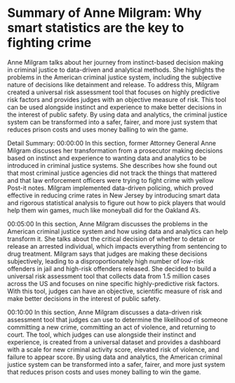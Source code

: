 # Summary of Anne Milgram: Why smart statistics are the key to fighting crime

Anne Milgram talks about her journey from instinct-based decision making in criminal justice to data-driven and analytical methods. She highlights the problems in the American criminal justice system, including the subjective nature of decisions like detainment and release. To address this, Milgram created a universal risk assessment tool that focuses on highly predictive risk factors and provides judges with an objective measure of risk. This tool can be used alongside instinct and experience to make better decisions in the interest of public safety. By using data and analytics, the criminal justice system can be transformed into a safer, fairer, and more just system that reduces prison costs and uses money balling to win the game.

Detail Summary: 
00:00:00
In this section, former Attorney General Anne Milgram discusses her transformation from a prosecutor making decisions based on instinct and experience to wanting data and analytics to be introduced in criminal justice systems. She describes how she found out that most criminal justice agencies did not track the things that mattered and that law enforcement officers were trying to fight crime with yellow Post-it notes. Milgram implemented data-driven policing, which proved effective in reducing crime rates in New Jersey by introducing smart data and rigorous statistical analysis to figure out how to pick players that would help them win games, much like moneyball did for the Oakland A’s.

00:05:00
In this section, Anne Milgram discusses the problems in the American criminal justice system and how using data and analytics can help transform it. She talks about the critical decision of whether to detain or release an arrested individual, which impacts everything from sentencing to drug treatment. Milgram says that judges are making these decisions subjectively, leading to a disproportionately high number of low-risk offenders in jail and high-risk offenders released. She decided to build a universal risk assessment tool that collects data from 1.5 million cases across the US and focuses on nine specific highly-predictive risk factors. With this tool, judges can have an objective, scientific measure of risk and make better decisions in the interest of public safety.

00:10:00
In this section, Anne Milgram discusses a data-driven risk assessment tool that judges can use to determine the likelihood of someone committing a new crime, committing an act of violence, and returning to court. The tool, which judges can use alongside their instinct and experience, is created from a universal dataset and provides a dashboard with a scale for new criminal activity score, elevated risk of violence, and failure to appear score. By using data and analytics, the American criminal justice system can be transformed into a safer, fairer, and more just system that reduces prison costs and uses money balling to win the game.

